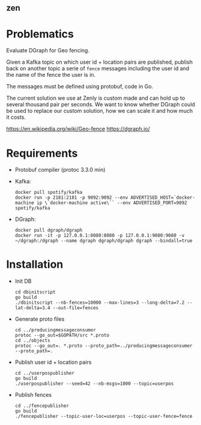 ## zen ##

# Problematics #

Evaluate DGraph for Geo fencing.

Given a Kafka topic on which user id + location pairs are published, publish
back on another topic a serie of `fence` messages including the user id and
the name of the fence the user is in.

The messages must be defined using protobuf, code in Go.

The current solution we use at Zenly is custom made and can hold up to several
thousand pair per seconds. We want to know whether DGraph could be used to
replace our custom solution, how we can scale it and how much it costs.

https://en.wikipedia.org/wiki/Geo-fence
https://dgraph.io/

# Requirements #

* Protobuf compiler (protoc 3.3.0 min)
* Kafka:
  ```
  docker pull spotify/kafka
  docker run -p 2181:2181 -p 9092:9092 --env ADVERTISED_HOST=`docker-machine ip \`docker-machine active\`` --env ADVERTISED_PORT=9092 spotify/kafka
  ```

* DGraph:
  ```
  docker pull dgraph/dgraph
  docker run -it -p 127.0.0.1:8080:8080 -p 127.0.0.1:9080:9080 -v ~/dgraph:/dgraph --name dgraph dgraph/dgraph dgraph --bindall=true
  ```

# Installation #

* Init DB
  ```
  cd dbinitscript
  go build
  ./dbinitscript --nb-fences=10000 --max-lines=3 --long-delta=7.2 --lat-delta=3.4 --out-file=fences
  ```

* Generate proto files
  ```
  cd ../producingmessageconsumer
  protoc --go_out=$GOPATH/src *.proto
  cd ../objects
  protoc --go_out=. *.proto --proto_path=../producingmessageconsumer --proto_path=.
  ```

* Publish user id + location pairs
  ```
  cd ../userpospublisher
  go build
  ./userpospublisher --seed=42 --nb-msgs=1000 --topic=userpos
  ```

* Publish fences
  ```
  cd ../fencepublisher
  go build
  ./fencepublisher --topic-user-loc=userpos --topic-user-fence=fence
  ```